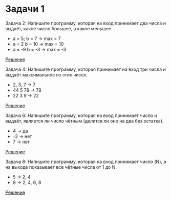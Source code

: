 # Задачи 1
Задача 2: Напишите программу, которая на вход принимает два числа и выдаёт, какое число большее, а какое меньшее.

- a = 5; b = 7 -> max = 7
- a = 2 b = 10 -> max = 10
- a = -9 b = -3 -> max = -3

[Решение](Seminar001/HW/Program01.cs)

Задача 4: Напишите программу, которая принимает на вход три числа и выдаёт максимальное из этих чисел.

- 2, 3, 7 -> 7
- 44 5 78 -> 78
- 22 3 9 -> 22

[Решение](Seminar001/HW02/Program.cs)

Задача 6: Напишите программу, которая на вход принимает число и выдаёт, является ли число чётным (делится ли оно на два без остатка).

- 4 -> да
- -3 -> нет
- 7 -> нет

[Решение](Seminar001/HW03/Program.cs)

Задача 8: Напишите программу, которая на вход принимает число (N), а на выходе показывает все чётные числа от 1 до N.

- 5 -> 2, 4
- 8 -> 2, 4, 6, 8

[Решение](Seminar001/HW04/Program.cs)

